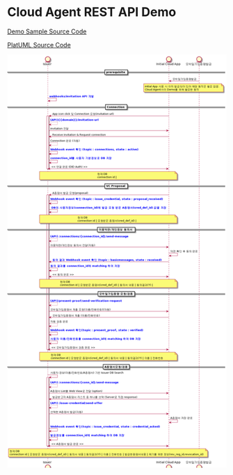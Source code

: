 # Cloud Agent REST API Demo

[Demo Sample Source Code](https://github.com/sktston/initial-controller-java)

[PlatUML Source Code](http://www.plantuml.com/plantuml/uml/rLTFJnj753ztFyKJXygMeBvR1eN21Qc7g55JzMGjwp6Ci7UTtRMZYY9HkgdI40cee9Xa5n4reMtagXPObIlHBzEZT_Oxz8rdTcSN6yTMMbKziPwPz-VztkytRxZdkBhjDkirZPWkTR-4DSTf4Xjq1-R4vroyyvaJhvlKfNeDLcfMimBBZKPoXCeTVYfy-tFOFMR1pQ2xoywViCiWVFiaxFg3_dTpcgOjBaB39ZPvrAGETGaiBcfQRBwmD0nMX0a-DDD2Awj5x3Zg_D0eSO9v0Tlhi1U_0DltWGMzyBS-2EFmiCr-w04xVyh_H2UzSFyF20_EsFaH2tPnmMClZe6TVik2vn-19WlTm2hH8tg2LLAtmZStm7mFhQL1TE9B9uX71NY2cYRnn9BaLn5ALSjqmR1gbhsuNckIfTBwqcEolcbPMqw1cYtgwYwrJ5Y-lmQ3heyf3-5QiKoJ6CCT3XOMct7BwwK6RXerQcnXeGTf2qoFNVsQItblshMyfkDkItU9z99a-wvqSvXRVdkxOjLrQkxifB9UGByVgAe5QugG2imkl72_Cv8_mAV48BH5qcS_nCL7JU9W_AIMiKccIptpmX-VGuwT7s8tyjDsu7FH0I0jWdlHsGaB-f1phGOrq4A5T-R1mUm8BWxH8rD7K3xAj8BiaVJ4F67GxuRNVNPn4bxtmbS-h7wCC27btyI-ImhAKWcPsHrSTPDALzTMORdfRkPXQKchaDjDrPHMv9AKIjJss7a7WsagDQ0L-4hnLoZruGhSjws6vUWrvDvewvQ5CfddIu75V6i8gmbCUw-kK6vQDcnImLqKlMfD7BXi2r9LfkuImi62jkgDQ4ekqxmyEptCLeg_NlAhGo6HuscLAwJApwEElsU19viwUqDa51baV8nqsm2xngyyNiB9duFURW4l4XP8Xl5R2cj41zZDsJGFXPGI2jiPL7OA3YQmK2UEes-GMtT0SPfqvDqGIrSGJJ5VsCOiY5vwqb8A8Ju-kGnfWlePND_0P7wjwmurP3qftMSvDMjChlmCRfnCTTqrDgcvWQEapKuxaYYYebB6VIbRD4h-tw9JgY_X7kzTiYGAoNt13odI8UV6JsmPhZ2usiM5MIbNQDW4YUKkeAQjgk0Obaghr10JnnOZ8lOw-VKWMEQpt_tuZk8lWqklWDIBpex3gwTHkvyVOQ3q_MwdOzsDBLY4006AxERxN8i9QoLUvI5UYhK2inbOgyRJc9gcOJ4oRpAHxy8oWydOeVQVSbxYWHzfHB92K8DWFFaJA8gWS9QpPWpS1UKlFtmjTDlIdeFyWEYsiNd7Z5Mac-rUl-j6b_hAJFrFgEDoHY0luI4bZyDNyLqEEQl1dTwMKb7EJ-p7uFe2Yq-x2oyxxDdhw5aVsEiZJgPmhytTC-yY-YQ0t0DYO-E7GNxwcbqS0JA-WOcJ_6mrKtvaGRqV_jhT5nLRrQh2Bvu_CZm-yqSVF7UDB7LGAk4V5Fg4vuzQA-l6rWoQ5zK87iueSU4tyr0TnUb_fcdyAVB6fYVk4oVHmI5ACVa_q8_rQvDMsIOR67qUFor3Zv-DgM5v3x-QzThV)

![workflow](img/demo_sequence.png)

